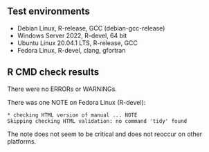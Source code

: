 ## Test environments

* Debian Linux, R-release, GCC (debian-gcc-release)
* Windows Server 2022, R-devel, 64 bit
* Ubuntu Linux 20.04.1 LTS, R-release, GCC
* Fedora Linux, R-devel, clang, gfortran

## R CMD check results

There were no ERRORs or WARNINGs. 

There was one NOTE on Fedora Linux (R-devel):

```
* checking HTML version of manual ... NOTE
Skipping checking HTML validation: no command 'tidy' found
```

The note does not seem to be critical and does not reoccur on other platforms.
